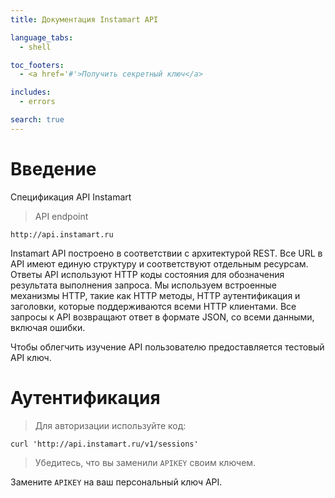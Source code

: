 ```yaml
---
title: Документация Instamart API

language_tabs:
  - shell

toc_footers:
  - <a href='#'>Получить секретный ключ</a>

includes:
  - errors

search: true
---
```


# Введение

Спецификация API Instamart

> API endpoint

```shell
http://api.instamart.ru
```



Instamart API построено в соответствии с архитектурой REST. Все URL в API имеют единую структуру и соответствуют отдельным ресурсам. Ответы API используют HTTP коды состояния для обозначения результата выполнения запроса. Мы используем встроенные механизмы HTTP, такие как HTTP методы, HTTP аутентификация и заголовки, которые поддерживаются всеми HTTP клиентами. Все запросы к API возвращают ответ в формате JSON, со всеми данными, включая ошибки.

Чтобы облегчить изучение API пользователю предоставляется тестовый API ключ.

# Аутентификация

> Для авторизации используйте код:

```shell
curl 'http://api.instamart.ru/v1/sessions'
```

> Убедитесь, что вы заменили `APIKEY` своим ключем.

<aside class="notice">
Замените <code>APIKEY</code> на ваш персональный ключ API.
</aside>
